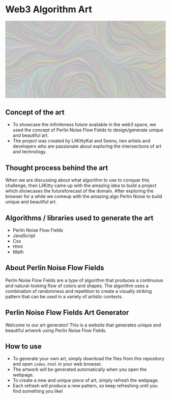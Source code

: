 # Web3 Algorithm Art
![image](header.png)
## Concept of the art

- To showcase the infiniteness future available in the web3 space, we used the concept of Perlin Noise Flow Fields to design/generate unique and beautiful art.
- The project was created by LilKittyKat and Seenu, two artists and developers who are passionate about exploring the intersections of art and technology.

## Thought process behind the art

When we are discussing about what algorithm to use to conquar this challenge, then LilKitty came up with the amazing idea to build a project which showcases the futureforecast of the domain. After exploring the browser for a while we comeup with the amazing algo Perlin Noise to build unique and beautiful art.

## Algorithms / libraries used to generate the art
- Perlin Noise Flow Fields
- JavaScript
- Css
- Html
- Math

## About Perlin Noise Flow Fields

Perlin Noise Flow Fields are a type of algorithm that produces a continuous and natural-looking flow of colors and shapes. The algorithm uses a combination of randomness and repetition to create a visually striking pattern that can be used in a variety of artistic contexts.

## Perlin Noise Flow Fields Art Generator

Welcome to our art generator! This is a website that generates unique and beautiful artwork using Perlin Noise Flow Fields. 

## How to use

- To generate your own art, simply download the files from this repository and open `index.html` in your web browser.
- The artwork will be generated automatically when you open the webpage. 
- To create a new and unique piece of art, simply refresh the webpage.
- Each refresh will produce a new pattern, so keep refreshing until you find something you like!


